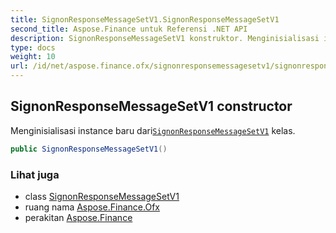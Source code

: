 ```yaml
---
title: SignonResponseMessageSetV1.SignonResponseMessageSetV1
second_title: Aspose.Finance untuk Referensi .NET API
description: SignonResponseMessageSetV1 konstruktor. Menginisialisasi instance baru dariSignonResponseMessageSetV1 kelas.
type: docs
weight: 10
url: /id/net/aspose.finance.ofx/signonresponsemessagesetv1/signonresponsemessagesetv1/
---
```

## SignonResponseMessageSetV1 constructor

Menginisialisasi instance baru dari[`SignonResponseMessageSetV1`](../) kelas.

```csharp
public SignonResponseMessageSetV1()
```

### Lihat juga

* class [SignonResponseMessageSetV1](../)
* ruang nama [Aspose.Finance.Ofx](../../signonresponsemessagesetv1/)
* perakitan [Aspose.Finance](../../../)


